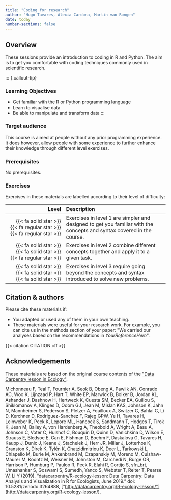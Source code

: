 ```yaml
---
title: "Coding for research"
author: "Hugo Tavares, Alexia Cardona, Martin van Rongen"
date: today
number-sections: false
---
```


## Overview 

These sessions provide an introduction to coding in R and Python. The aim is to get you comfortable with coding techniques commonly used in scientific research.

::: {.callout-tip}
### Learning Objectives

- Get familiar with the R or Python programming language
- Learn to visualise data
- Be able to manipulate and transform data
:::


### Target audience

This course is aimed at people without any prior programming experience. It does however, allow people with some experience to further enhance their knowledge through different level exercises.


### Prerequisites

No prerequisites.


<!-- Training Developer note: comment the following section out if you did not assign levels to your exercises -->
### Exercises

Exercises in these materials are labelled according to their level of difficulty:

| Level | Description |
| ----: | :---------- |
| {{< fa solid star >}} {{< fa regular star >}} {{< fa regular star >}} | Exercises in level 1 are simpler and designed to get you familiar with the concepts and syntax covered in the course. |
| {{< fa solid star >}} {{< fa solid star >}} {{< fa regular star >}} | Exercises in level 2 combine different concepts together and apply it to a given task. |
| {{< fa solid star >}} {{< fa solid star >}} {{< fa solid star >}} | Exercises in level 3 require going beyond the concepts and syntax introduced to solve new problems. |


## Citation & authors

Please cite these materials if:

- You adapted or used any of them in your own teaching.
- These materials were useful for your research work. For example, you can cite us in the methods section of your paper: "We carried our analyses based on the recommendations in _YourReferenceHere_".

<!-- 
This is generated automatically from the CITATION.cff file. 
If you think you should be added as an author, please get in touch with us.
-->

{{< citation CITATION.cff >}}


## Acknowledgements

<!-- if there are no acknowledgements we can delete this section -->

These materials are based on the original course contents of the ["Data Carpentry lesson in Ecology"](http://datacarpentry.org/R-ecology-lesson/).

Michonneau F, Teal T, Fournier A, Seok B, Obeng A, Pawlik AN, Conrado AC, Woo K, Lijnzaad P, Hart T, White EP, Marwick B, Bolker B, Jordan KL, Ashander J, Dashnow H, Hertweck K, Cuesta SM, Becker EA, Guillou S, Shiklomanov A, Klinges D, Odom GJ, Jean M, Mislan KAS, Johnson K, Jahn N, Mannheimer S, Pederson S, Pletzer A, Fouilloux A, Switzer C, Bahlai C, Li D, Kerchner D, Rodriguez-Sanchez F, Rajeg GPW, Ye H, Tavares H, Leinweber K, Peck K, Lepore ML, Hancock S, Sandmann T, Hodges T, Tirok K, Jean M, Bailey A, von Hardenberg A, Theobold A, Wright A, Basu A, Johnson C, Voter C, Hulshof C, Bouquin D, Quinn D, Vanichkina D, Wilson E, Strauss E, Bledsoe E, Gan E, Fishman D, Boehm F, Daskalova G, Tavares H, Kaupp J, Dunic J, Keane J, Stachelek J, Herr JR, Millar J, Lotterhos K, Cranston K, Direk K, Tylén K, Chatzidimitriou K, Deer L, Tarkowski L, Chiapello M, Burle M, Ankenbrand M, Czapanskiy M, Moreno M, Culshaw-Maurer M, Koontz M, Weisner M, Johnston M, Carchedi N, Burge OR, Harrison P, Humburg P, Pauloo R, Peek R, Elahi R, Cortijo S, sfn_brt, Umashankar S, Goswami S, Sumedh, Yanco S, Webster T, Reiter T, Pearse W, Li Y (2019). “datacarpentry/R-ecology-lesson: Data Carpentry: Data Analysis and Visualization in R for Ecologists, June 2019.” doi: 10.5281/zenodo.3264888, ["http://datacarpentry.org/R-ecology-lesson/"](http://datacarpentry.org/R-ecology-lesson/).

